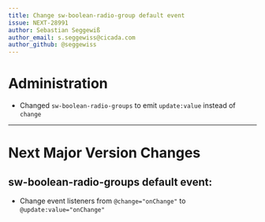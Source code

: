 ```yaml
---
title: Change sw-boolean-radio-group default event
issue: NEXT-28991
author: Sebastian Seggewiß
author_email: s.seggewiss@cicada.com
author_github: @seggewiss
---
```

# Administration
* Changed `sw-boolean-radio-groups` to emit `update:value` instead of `change`
___
# Next Major Version Changes
## sw-boolean-radio-groups default event:
* Change event listeners from `@change="onChange"` to `@update:value="onChange"`
